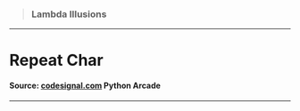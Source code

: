 > ### Lambda Illusions 
 --- 
 # Repeat Char
 #### Source: [codesignal.com](https://codesignal.com/) Python Arcade 
 --- 
